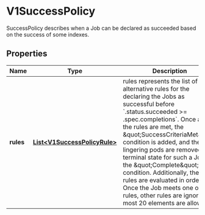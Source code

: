

# V1SuccessPolicy

SuccessPolicy describes when a Job can be declared as succeeded based on the success of some indexes.
## Properties

Name | Type | Description | Notes
------------ | ------------- | ------------- | -------------
**rules** | [**List&lt;V1SuccessPolicyRule&gt;**](V1SuccessPolicyRule.md) | rules represents the list of alternative rules for the declaring the Jobs as successful before &#x60;.status.succeeded &gt;&#x3D; .spec.completions&#x60;. Once any of the rules are met, the \&quot;SuccessCriteriaMet\&quot; condition is added, and the lingering pods are removed. The terminal state for such a Job has the \&quot;Complete\&quot; condition. Additionally, these rules are evaluated in order; Once the Job meets one of the rules, other rules are ignored. At most 20 elements are allowed. | 



